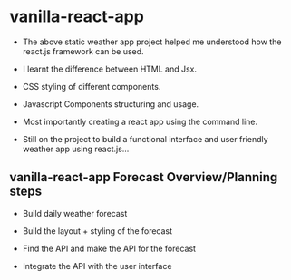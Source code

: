 # vanilla-react-app

- The above static weather app project helped me understood how the react.js framework can be used.

- I learnt the difference between HTML and Jsx.

- CSS styling of different components.

- Javascript Components structuring and usage.

- Most importantly creating a react app using the command line.

- Still on the project to build a functional interface and user friendly weather app using react.js...

## vanilla-react-app Forecast Overview/Planning steps

+ Build daily weather forecast

+ Build the layout + styling of the forecast

+ Find the API and make the API for the forecast

+ Integrate the API with the user interface